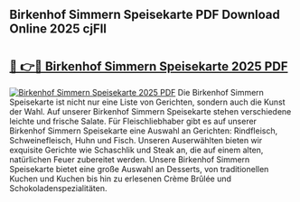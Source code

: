 ## Birkenhof Simmern Speisekarte PDF Download Online 2025 cjFIl

# <h2><a href="http://gcdcvk.nevu.top/?p=Birkenhof+Simmern+Speisekarte">🔗 👉🔴 Birkenhof Simmern Speisekarte 2025 PDF</a></h2>

[![Birkenhof Simmern Speisekarte 2025 PDF](https://i.imgur.com/dBaPXMq.png)](http://gcdcvk.nevu.top/?p=Birkenhof+Simmern+Speisekarte)
Die Birkenhof Simmern Speisekarte ist nicht nur eine Liste von Gerichten, sondern auch die Kunst der Wahl. Auf unserer Birkenhof Simmern Speisekarte stehen verschiedene leichte und frische Salate. Für Fleischliebhaber gibt es auf unserer Birkenhof Simmern Speisekarte eine Auswahl an Gerichten: Rindfleisch, Schweinefleisch, Huhn und Fisch. Unseren Auserwählten bieten wir exquisite Gerichte wie Schaschlik und Steak an, die auf einem alten, natürlichen Feuer zubereitet werden. Unsere Birkenhof Simmern Speisekarte bietet eine große Auswahl an Desserts, von traditionellen Kuchen und Kuchen bis hin zu erlesenen Crème Brûlée und Schokoladenspezialitäten.
